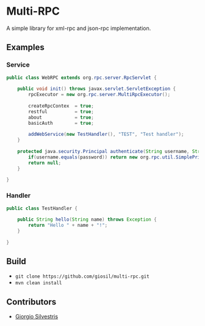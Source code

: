 # Multi-RPC

A simple  library for xml-rpc and json-rpc implementation.

## Examples

### Service

```java
public class WebRPC extends org.rpc.server.RpcServlet {
	
	public void init() throws javax.servlet.ServletException {
		rpcExecutor = new org.rpc.server.MultiRpcExecutor();
		
		createRpcContex  = true;
		restful          = true;
		about            = true;
		basicAuth        = true;
		
		addWebService(new TestHandler(), "TEST", "Test handler");
	}
	
	protected java.security.Principal authenticate(String username, String password) {
		if(username.equals(password)) return new org.rpc.util.SimplePrincipal(username);
		return null;
	}
	
}
```

### Handler

```java
public class TestHandler {
	
	public String hello(String name) throws Exception {
		return "Hello " + name + "!";
	}
	
}
```

## Build

- `git clone https://github.com/giosil/multi-rpc.git`
- `mvn clean install`

## Contributors

* [Giorgio Silvestris](https://github.com/giosil)

